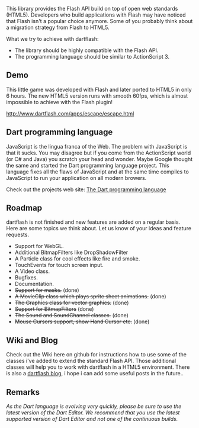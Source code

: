 This library provides the Flash API build on top of open web standards (HTML5). Developers who build applications with Flash may have noticed that Flash isn't a popular choice anymore. Some of you probably think about a migration strategy from Flash to HTML5. 

What we try to achieve with dartflash:

* The library should be highly compatible with the Flash API.
* The programming language should be similar to ActionScript 3.

## Demo

This little game was developed with Flash and later ported to HTML5 in only 6 hours. The new HTML5 version runs with smooth 60fps, which is almost impossible to achieve with the Flash plugin!

<http://www.dartflash.com/apps/escape/escape.html>

## Dart programming language

JavaScript is the lingua franca of the Web. The problem with JavaScript is that it sucks. You may disagree but if you come from the ActionScript world (or C# and Java) you scratch your head and wonder. Maybe Google thought the same and started the Dart programming language project. This language fixes all the flaws of JavaScript and at the same time compiles to JavaScript to run your application on all modern browers.

Check out the projects web site: [The Dart programming language](http://www.dartlang.org)

## Roadmap

dartflash is not finished and new features are added on a regular basis. Here are some topics we think about. Let us know of your ideas and feature requests.

* Support for WebGL.
* Additional BitmapFilters like DropShadowFilter
* A Particle class for cool effects like fire and smoke.
* TouchEvents for touch screen input.
* A Video class.
* Bugfixes.
* Documentation.
* ~~Support for masks.~~ (done)
* ~~A MovieClip class which plays sprite sheet animations.~~ (done)
* ~~The Graphics class for vector graphics.~~ (done)
* ~~Support for BitmapFilters~~ (done)
* ~~The Sound and SoundChannel classes.~~ (done)
* ~~Mouse Cursors support, show Hand Cursor etc.~~ (done)

## Wiki and Blog

Check out the Wiki here on github for instructions how to use some of the classes i've added to extend the standard Flash API. Those additional classes will help you to work with dartflash in a HTML5 environment. There is also a [dartflash blog](http://blog.dartflash.com), i hope i can add some useful posts in the future..

## Remarks

_As the Dart language is evolving very quickly, please be sure to use the latest version of the Dart Editor. We recommend that you use the latest supported version of Dart Editor and not one of the continuous builds._